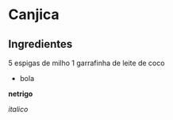 # Canjica

## Ingredientes

5 espigas de milho
1 garrafinha de leite de coco

- bola


**netrigo**

_italico_

